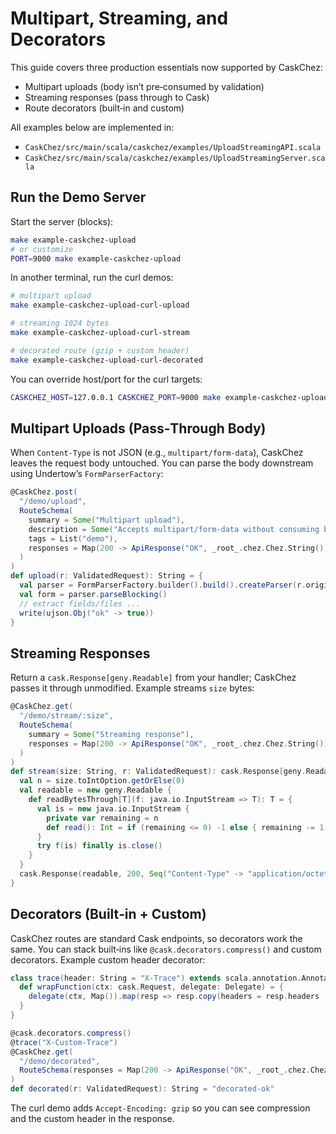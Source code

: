 # Multipart, Streaming, and Decorators

This guide covers three production essentials now supported by CaskChez:

- Multipart uploads (body isn’t pre‑consumed by validation)
- Streaming responses (pass through to Cask)
- Route decorators (built‑in and custom)

All examples below are implemented in:

- `CaskChez/src/main/scala/caskchez/examples/UploadStreamingAPI.scala`
- `CaskChez/src/main/scala/caskchez/examples/UploadStreamingServer.scala`

## Run the Demo Server

Start the server (blocks):

```bash
make example-caskchez-upload
# or customize
PORT=9000 make example-caskchez-upload
```

In another terminal, run the curl demos:

```bash
# multipart upload
make example-caskchez-upload-curl-upload

# streaming 1024 bytes
make example-caskchez-upload-curl-stream

# decorated route (gzip + custom header)
make example-caskchez-upload-curl-decorated
```

You can override host/port for the curl targets:

```bash
CASKCHEZ_HOST=127.0.0.1 CASKCHEZ_PORT=9000 make example-caskchez-upload-curl
```

## Multipart Uploads (Pass‑Through Body)

When `Content-Type` is not JSON (e.g., `multipart/form-data`), CaskChez leaves the request body untouched. You can parse the body downstream using Undertow’s `FormParserFactory`:

```scala
@CaskChez.post(
  "/demo/upload",
  RouteSchema(
    summary = Some("Multipart upload"),
    description = Some("Accepts multipart/form-data without consuming body"),
    tags = List("demo"),
    responses = Map(200 -> ApiResponse("OK", _root_.chez.Chez.String()))
  )
)
def upload(r: ValidatedRequest): String = {
  val parser = FormParserFactory.builder().build().createParser(r.original.exchange)
  val form = parser.parseBlocking()
  // extract fields/files ...
  write(ujson.Obj("ok" -> true))
}
```

## Streaming Responses

Return a `cask.Response[geny.Readable]` from your handler; CaskChez passes it through unmodified. Example streams `size` bytes:

```scala
@CaskChez.get(
  "/demo/stream/:size",
  RouteSchema(
    summary = Some("Streaming response"),
    responses = Map(200 -> ApiResponse("OK", _root_.chez.Chez.String()))
  )
)
def stream(size: String, r: ValidatedRequest): cask.Response[geny.Readable] = {
  val n = size.toIntOption.getOrElse(0)
  val readable = new geny.Readable {
    def readBytesThrough[T](f: java.io.InputStream => T): T = {
      val is = new java.io.InputStream {
        private var remaining = n
        def read(): Int = if (remaining <= 0) -1 else { remaining -= 1; 'a' }
      }
      try f(is) finally is.close()
    }
  }
  cask.Response(readable, 200, Seq("Content-Type" -> "application/octet-stream"))
}
```

## Decorators (Built‑in + Custom)

CaskChez routes are standard Cask endpoints, so decorators work the same. You can stack built‑ins like `@cask.decorators.compress()` and custom decorators. Example custom header decorator:

```scala
class trace(header: String = "X-Trace") extends scala.annotation.Annotation with cask.router.RawDecorator {
  def wrapFunction(ctx: cask.Request, delegate: Delegate) = {
    delegate(ctx, Map()).map(resp => resp.copy(headers = resp.headers :+ (header -> "true")))
  }
}

@cask.decorators.compress()
@trace("X-Custom-Trace")
@CaskChez.get(
  "/demo/decorated",
  RouteSchema(responses = Map(200 -> ApiResponse("OK", _root_.chez.Chez.String())))
)
def decorated(r: ValidatedRequest): String = "decorated-ok"
```

The curl demo adds `Accept-Encoding: gzip` so you can see compression and the custom header in the response.

